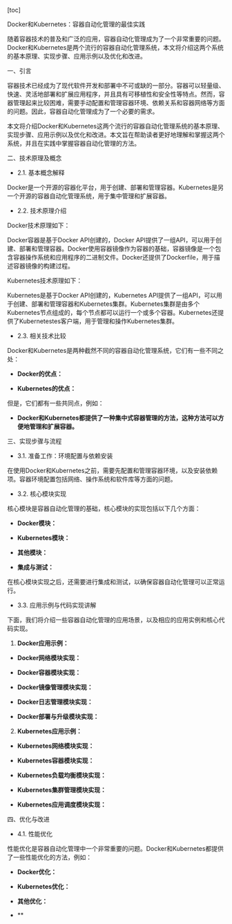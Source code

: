 
[toc]                    
                
                
Docker和Kubernetes：容器自动化管理的最佳实践

随着容器技术的普及和广泛的应用，容器自动化管理成为了一个非常重要的问题。Docker和Kubernetes是两个流行的容器自动化管理系统，本文将介绍这两个系统的基本原理、实现步骤、应用示例以及优化和改进。

一、引言

容器技术已经成为了现代软件开发和部署中不可或缺的一部分。容器可以轻量级、快速、灵活地部署和扩展应用程序，并且具有可移植性和安全性等特点。然而，容器管理起来比较困难，需要手动配置和管理容器环境、依赖关系和容器网络等方面的问题。因此，容器自动化管理成为了一个必要的需求。

本文将介绍Docker和Kubernetes这两个流行的容器自动化管理系统的基本原理、实现步骤、应用示例以及优化和改进。本文旨在帮助读者更好地理解和掌握这两个系统，并且在实践中掌握容器自动化管理的方法。

二、技术原理及概念

- 2.1. 基本概念解释

Docker是一个开源的容器化平台，用于创建、部署和管理容器。Kubernetes是另一个开源的容器自动化管理系统，用于集中管理和扩展容器。

- 2.2. 技术原理介绍

Docker技术原理如下：

Docker容器是基于Docker API创建的，Docker API提供了一组API，可以用于创建、部署和管理容器。Docker使用容器镜像作为容器的基础，容器镜像是一个包含容器操作系统和应用程序的二进制文件。Docker还提供了Dockerfile，用于描述容器镜像的构建过程。

Kubernetes技术原理如下：

Kubernetes是基于Docker API创建的，Kubernetes API提供了一组API，可以用于创建、部署和管理容器和Kubernetes集群。Kubernetes集群是由多个Kubernetes节点组成的，每个节点都可以运行一个或多个容器。Kubernetes还提供了Kubernetestes客户端，用于管理和操作Kubernetes集群。

- 2.3. 相关技术比较

Docker和Kubernetes是两种截然不同的容器自动化管理系统，它们有一些不同之处：

- **Docker的优点：**

- **Kubernetes的优点：**

但是，它们都有一些共同点，例如：

- **Docker和Kubernetes都提供了一种集中式容器管理的方法，这种方法可以方便地管理和扩展容器。**

三、实现步骤与流程

- 3.1. 准备工作：环境配置与依赖安装

在使用Docker和Kubernetes之前，需要先配置和管理容器环境，以及安装依赖项。容器环境配置包括网络、操作系统和软件库等方面的问题。

- 3.2. 核心模块实现

核心模块是容器自动化管理的基础，核心模块的实现包括以下几个方面：

- **Docker模块：**

- **Kubernetes模块：**

- **其他模块：**

- **集成与测试：**

在核心模块实现之后，还需要进行集成和测试，以确保容器自动化管理可以正常运行。

- 3.3. 应用示例与代码实现讲解

下面，我们将介绍一些容器自动化管理的应用场景，以及相应的应用实例和核心代码实现。

1. **Docker应用示例：**

- **Docker网络模块实现：**

- **Docker容器模块实现：**

- **Docker镜像管理模块实现：**

- **Docker日志管理模块实现：**

- **Docker部署与升级模块实现：**

2. **Kubernetes应用示例：**

- **Kubernetes网络模块实现：**

- **Kubernetes容器模块实现：**

- **Kubernetes负载均衡模块实现：**

- **Kubernetes集群管理模块实现：**

- **Kubernetes应用调度模块实现：**

四、优化与改进

- 4.1. 性能优化

性能优化是容器自动化管理中一个非常重要的问题。Docker和Kubernetes都提供了一些性能优化的方法，例如：

- **Docker优化：**

- **Kubernetes优化：**

- **其他优化：**

- **

